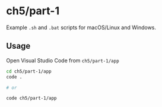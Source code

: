 # ch5/part-1

Example `.sh` and `.bat` scripts for macOS/Linux and Windows.

## Usage

Open Visual Studio Code from `ch5/part-1/app`

```bash
cd ch5/part-1/app
code .

# or

code ch5/part-1/app
```
